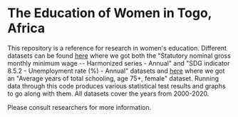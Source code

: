 # The Education of Women in Togo, Africa

This repository is a reference for research in women's education. Different datasets can be found [here](https://www.ilo.org/shinyapps/bulkexplorer17/) where we got both the "Statutory nominal gross monthly minimum wage -- Harmonized series - Annual" and "SDG indicator 8.5.2 - Unemployment rate (%) - Annual" datasets and [here](https://databank.worldbank.org/) where we got an "Average years of total schooling, age 75+, female" dataset. Running data through this code produces various statistical test results and graphs to go along with them. All datasets cover the years from 2000-2020.

Please consult researchers for more information.
